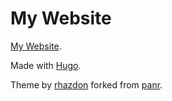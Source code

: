 # My Website

[My Website](https://moejay.com).

Made with [Hugo](https://gohugo.io/).

Theme by [rhazdon](https://github.com/rhazdon/hugo-theme-hello-friend-ng) forked from [panr](https://github.com/panr/hugo-theme-hello-friend).
